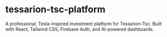 # tessarion-tsc-platform
A professional, Tesla-inspired investment platform for Tessarion-Tsc. Built with React, Tailwind CSS, Firebase Auth, and AI-powered dashboards.
